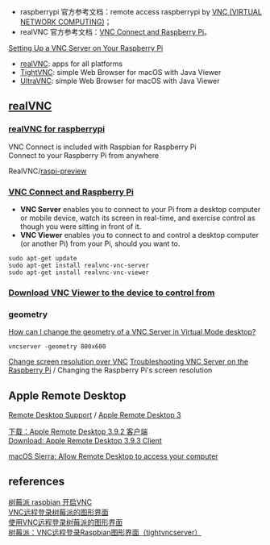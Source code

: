 - raspberrypi 官方参考文档：remote access raspberrypi by [VNC (VIRTUAL NETWORK COMPUTING)](https://www.raspberrypi.org/documentation/remote-access/vnc/)；  
- realVNC 官方参考文档：[VNC Connect and Raspberry Pi](https://www.realvnc.com/en/connect/docs/raspberry-pi.html)。  

[Setting Up a VNC Server on Your Raspberry Pi](http://www.instructables.com/id/Setting-up-a-VNC-Server-on-your-Raspberry-Pi/)  

- [realVNC](https://www.realvnc.com/en/): apps for all platforms  
- [TightVNC](http://www.tightvnc.com/): simple Web Browser for macOS with Java Viewer  
- [UltraVNC](http://www.uvnc.com/): simple Web Browser for macOS with Java Viewer  

## [realVNC](https://www.realvnc.com/en/)
### [realVNC for raspberrypi](https://www.realvnc.com/en/raspberrypi/)

VNC Connect is included with Raspbian for Raspberry Pi  
Connect to your Raspberry Pi from anywhere  

RealVNC/[raspi-preview](https://github.com/RealVNC/raspi-preview)

### [VNC Connect and Raspberry Pi](https://www.realvnc.com/en/connect/docs/raspberry-pi.html)

- **VNC Server** enables you to connect to your Pi from a desktop computer or mobile device, watch its screen in real-time, and exercise control as though you were sitting in front of it.  
- **VNC Viewer** enables you to connect to and control a desktop computer (or another Pi) from your Pi, should you want to.  

```Shell
sudo apt-get update 
sudo apt-get install realvnc-vnc-server 
sudo apt-get install realvnc-vnc-viewer
```

### [Download VNC Viewer to the device to control from](https://www.realvnc.com/en/connect/download/viewer/raspberrypi/)

### geometry
[How can I change the geometry of a VNC Server in Virtual Mode desktop?](https://support.realvnc.com/Knowledgebase/Article/View/393/5/how-can-i-change-the-geometry-of-a-vnc-server-in-virtual-mode-desktop)  

```Shell
vncserver -geometry 800x600
```

[Change screen resolution over VNC](https://www.raspberrypi.org/forums/viewtopic.php?f=66&t=41378&sid=f2b85139e6fb9b707ddff076dc17c5c6)
[Troubleshooting VNC Server on the Raspberry Pi](https://support.realvnc.com/Knowledgebase/Article/View/523/2/troubleshooting-vnc-server-on-the-raspberry-pi) / Changing the Raspberry Pi's screen resolution  

## Apple Remote Desktop
[Remote Desktop Support](https://support.apple.com/remote-desktop) / [Apple Remote Desktop 3](https://www.apple.com/cn/remotedesktop/)  

[下载：Apple Remote Desktop 3.9.2 客户端](https://support.apple.com/kb/DL1909?locale=zh_CN)  
[Download: Apple Remote Desktop 3.9.3 Client](https://support.apple.com/kb/DL1924?locale=en_US)  

[macOS Sierra: Allow Remote Desktop to access your computer](https://support.apple.com/kb/PH25556?viewlocale=en_US&locale=en_US)  

## references
[树莓派 raspbian 开启VNC](http://bbs.shumeipaiba.com/thread-12-1-1.html)  
[VNC远程登录树莓派的图形界面](http://shumeipai.nxez.com/2013/09/04/login-rpi-with-vnc.html?variant=zh-cn)  
[使用VNC远程登录树莓派的图形界面](http://www.cnblogs.com/haochuang/p/6743387.html)  
[树莓派：VNC远程登录Raspbian图形界面（tightvncserver）](http://blog.csdn.net/lu_embedded/article/details/50621203)  
